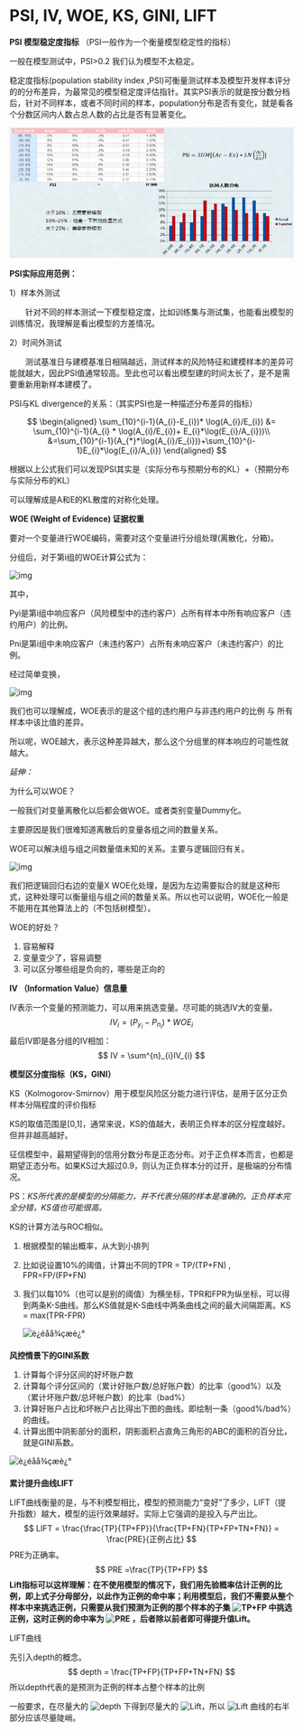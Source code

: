 # PSI, IV, WOE, KS, GINI, LIFT

**PSI 模型稳定度指标** （PSI一般作为一个衡量模型稳定性的指标）

一般在模型测试中，PSI>0.2 我们认为模型不太稳定。

稳定度指标\(population stability index ,PSI\)可衡量测试样本及模型开发样本评分的的分布差异，为最常见的模型稳定度评估指针。其实PSI表示的就是按分数分档后，针对不同样本，或者不同时间的样本，population分布是否有变化，就是看各个分数区间内人数占总人数的占比是否有显著变化。

![](../../.gitbook/assets/image%20%2853%29.png)

**PSI实际应用范例：**

1）样本外测试

　　针对不同的样本测试一下模型稳定度，比如训练集与测试集，也能看出模型的训练情况，我理解是看出模型的方差情况。

2）时间外测试

　　测试基准日与建模基准日相隔越远，测试样本的风险特征和建模样本的差异可能就越大，因此PSI值通常较高。至此也可以看出模型建的时间太长了，是不是需要重新用新样本建模了。

PSI与KL divergence的关系：（其实PSI也是一种描述分布差异的指标）

$$
\begin{aligned}
\sum_{10}^{i-1}(A_{i}-E_{i})* \log(A_{i}/E_{i}) 
&= \sum_{10}^{i-1}(A_{i} * \log(A_{i}/E_{i})+ E_{i}*\log(E_{i}/A_{i}))\\
&=\sum_{10}^{i-1}(A_{*}*\log(A_{i}/E_{i}))+\sum_{10}^{i-1}E_{i}*\log(E_{i}/A_{i})
\end{aligned}
$$

根据以上公式我们可以发现PSI其实是（实际分布与预期分布的KL）+（预期分布与实际分布的KL）

可以理解成是A和E的KL散度的对称化处理。





**WOE (Weight of Evidence) 证据权重**

要对一个变量进行WOE编码，需要对这个变量进行分组处理(离散化，分箱)。

分组后，对于第i组的WOE计算公式为：

![img](https://img-blog.csdn.net/20160302153928222)

其中，

Pyi是第i组中响应客户（风险模型中的违约客户）占所有样本中所有响应客户（违约用户）的比例。

Pni是第i组中未响应客户（未违约客户）占所有未响应客户（未违约客户）的比例。

经过简单变换，

![img](https://img-blog.csdn.net/20160302154019081)

我们也可以理解成，WOE表示的是这个组的违约用户与非违约用户的比例 与 所有样本中该比值的差异。

所以呢，WOE越大，表示这种差异越大，那么这个分组里的样本响应的可能性就越大。

*延伸：*

为什么可以WOE？

一般我们对变量离散化以后都会做WOE。或者类别变量Dummy化。

主要原因是我们很难知道离散后的变量各组之间的数量关系。

WOE可以解决组与组之间数量值未知的关系。主要与逻辑回归有关。

![img](https://pic1.zhimg.com/80/v2-f238f0ac063dcff201ee0acb57fb037c_hd.jpg)

我们把逻辑回归右边的变量X WOE化处理，是因为左边需要拟合的就是这种形式，这种处理可以衡量组与组之间的数量关系。所以也可以说明，WOE化一般是不能用在其他算法上的（不包括树模型）。

WOE的好处？

1. 容易解释
2. 变量变少了，容易调整
3. 可以区分哪些组是负向的，哪些是正向的

[](https://zhuanlan.zhihu.com/p/29316085)





**IV （Information Value）信息量**

IV表示一个变量的预测能力，可以用来挑选变量。尽可能的挑选IV大的变量。
$$
IV_{i} = (P_{y_{i}}-P_{n_{i}}) * WOE_{i}
$$
最后IV即是各分组的IV相加：
$$
IV = \sum^{n}_{i}IV_{i}
$$


**模型区分度指标（KS，GINI）**

KS（Kolmogorov-Smirnov）用于模型风险区分能力进行评估，是用于区分正负样本分隔程度的评价指标

KS的取值范围是[0,1]，通常来说，KS的值越大，表明正负样本的区分程度越好。但并非越高越好。

征信模型中，最期望得到的信用分数分布是正态分布。对于正负样本而言，也都是期望正态分布。如果KS过大超过0.9，则认为正负样本分的过开，是极端的分布情况。

PS：*KS所代表的是模型的分隔能力，并不代表分隔的样本是准确的。正负样本完全分错，KS值也可能很高。*

KS的计算方法与ROC相似。

1. 根据模型的输出概率，从大到小排列

2. 比如说设置10%的阈值，计算出不同的TPR = TP/(TP+FN) , FPR=FP/(FP+FN) 

3. 我们以每10%（也可以是别的阈值）为横坐标，TPR和FPR为纵坐标，可以得到两条K-S曲线。那么KS值就是K-S曲线中两条曲线之间的最大间隔距离。KS = max(TPR-FPR)

   ![è¿éåå¾çæè¿°](https://img-blog.csdn.net/20171012171557401?watermark/2/text/aHR0cDovL2Jsb2cuY3Nkbi5uZXQvdTAxMzQyMTYyOQ==/font/5a6L5L2T/fontsize/400/fill/I0JBQkFCMA==/dissolve/70/gravity/SouthEast)



**风控情景下的GINI系数**

1. 计算每个评分区间的好坏账户数
2. 计算每个评分区间的（累计好账户数/总好账户数）的比率（good%）以及 （累计坏账户数/总坏帐户数）的比率（bad%）
3. 计算好账户占比和坏帐户占比得出下图的曲线。即绘制一条（good%/bad%）的曲线。
4. 计算出图中阴影部分的面积，阴影面积占直角三角形的ABC的面积的百分比，就是GINI系数。

![è¿éåå¾çæè¿°](https://img-blog.csdn.net/20171012171836445?watermark/2/text/aHR0cDovL2Jsb2cuY3Nkbi5uZXQvdTAxMzQyMTYyOQ==/font/5a6L5L2T/fontsize/400/fill/I0JBQkFCMA==/dissolve/70/gravity/SouthEast)



**累计提升曲线LIFT**

LIFT曲线衡量的是，与不利模型相比，模型的预测能力“变好”了多少，LIFT（提升指数）越大，模型的运行效果越好。实际上它强调的是投入与产出比。
$$
LIFT = \frac{\frac{TP}{TP+FP}}{\frac{TP+FN}{TP+FP+TN+FN}} = \frac{PRE}{正例占比}
$$
PRE为正确率。
$$
PRE =\frac{TP}{TP+FP}
$$
**Lift指标可以这样理解：**在不使用模型的情况下，我们用先验概率估计正例的比例，即上式子分母部分，以此作为正例的命中率；利用模型后，我们不需要从整个样本中来挑选正例，只需要从我们预测为正例的那个样本的子集 ![TP+FP](https://www.zhihu.com/equation?tex=TP%2BFP) 中挑选正例，这时正例的命中率为 ![PRE](https://www.zhihu.com/equation?tex=PRE) ，后者除以前者即可得提升值**Lift。**



LIFT曲线

先引入depth的概念。
$$
depth = \frac{TP+FP}{TP+FP+TN+FN}
$$
所以depth代表的是预测为正例的样本占整个样本的比例

一般要求，在尽量大的 ![depth](https://www.zhihu.com/equation?tex=depth) 下得到尽量大的 ![Lift](https://www.zhihu.com/equation?tex=Lift)，所以 ![Lift](https://www.zhihu.com/equation?tex=Lift) 曲线的右半部分应该尽量陡峭。

